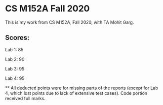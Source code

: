 # CS M152A Fall 2020
This is my work from CS M152A, Fall 2020, with TA Mohit Garg.

## Scores:
Lab 1: 85

Lab 2: 90

Lab 3: 95

Lab 4: 95


** All deducted points were for missing parts of the reports (except for Lab 4, which lost points due to lack of extensive test cases). Code portion received full marks.